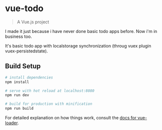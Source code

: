# vue-todo

> A Vue.js project

I made it just because i have never done basic todo apps before. Now i'm in business too.

It's basic todo app with localstorage synchronization (throug vuex plugin vuex-persistedstate).

## Build Setup

``` bash
# install dependencies
npm install

# serve with hot reload at localhost:8080
npm run dev

# build for production with minification
npm run build
```

For detailed explanation on how things work, consult the [docs for vue-loader](http://vuejs.github.io/vue-loader).
